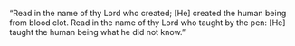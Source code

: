 “Read in the name of thy Lord who created; [He] created the human being from blood clot. Read in the name of thy Lord who taught by the pen: [He] taught the human being what he did not know.”
